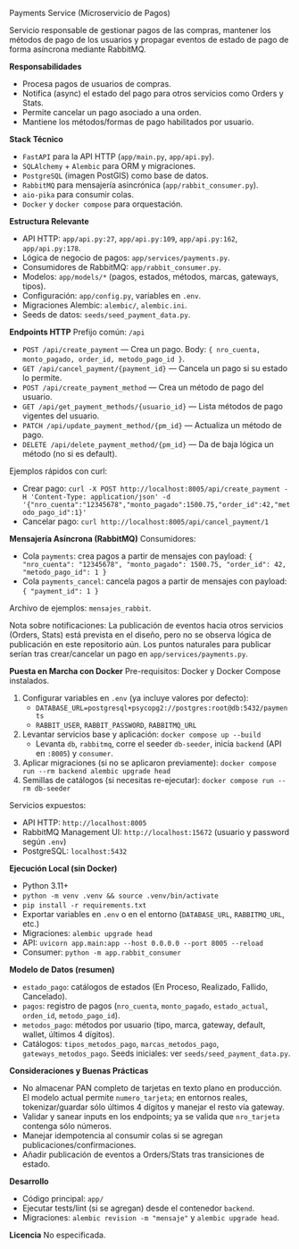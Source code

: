 Payments Service (Microservicio de Pagos)

Servicio responsable de gestionar pagos de las compras, mantener los métodos de pago de los usuarios y propagar eventos de estado de pago de forma asíncrona mediante RabbitMQ.

**Responsabilidades**
- Procesa pagos de usuarios de compras.
- Notifica (async) el estado del pago para otros servicios como Orders y Stats.
- Permite cancelar un pago asociado a una orden.
- Mantiene los métodos/formas de pago habilitados por usuario.

**Stack Técnico**
- `FastAPI` para la API HTTP (`app/main.py`, `app/api.py`).
- `SQLAlchemy` + `Alembic` para ORM y migraciones.
- `PostgreSQL` (imagen PostGIS) como base de datos.
- `RabbitMQ` para mensajería asincrónica (`app/rabbit_consumer.py`).
- `aio-pika` para consumir colas.
- `Docker` y `docker compose` para orquestación.

**Estructura Relevante**
- API HTTP: `app/api.py:27`, `app/api.py:109`, `app/api.py:162`, `app/api.py:178`.
- Lógica de negocio de pagos: `app/services/payments.py`.
- Consumidores de RabbitMQ: `app/rabbit_consumer.py`.
- Modelos: `app/models/*` (pagos, estados, métodos, marcas, gateways, tipos).
- Configuración: `app/config.py`, variables en `.env`.
- Migraciones Alembic: `alembic/`, `alembic.ini`.
- Seeds de datos: `seeds/seed_payment_data.py`.

**Endpoints HTTP**
Prefijo común: `/api`
- `POST /api/create_payment` — Crea un pago. Body: `{ nro_cuenta, monto_pagado, order_id, metodo_pago_id }`.
- `GET /api/cancel_payment/{payment_id}` — Cancela un pago si su estado lo permite.
- `POST /api/create_payment_method` — Crea un método de pago del usuario.
- `GET /api/get_payment_methods/{usuario_id}` — Lista métodos de pago vigentes del usuario.
- `PATCH /api/update_payment_method/{pm_id}` — Actualiza un método de pago.
- `DELETE /api/delete_payment_method/{pm_id}` — Da de baja lógica un método (no si es default).

Ejemplos rápidos con curl:
- Crear pago: `curl -X POST http://localhost:8005/api/create_payment -H 'Content-Type: application/json' -d '{"nro_cuenta":"12345678","monto_pagado":1500.75,"order_id":42,"metodo_pago_id":1}'`
- Cancelar pago: `curl http://localhost:8005/api/cancel_payment/1`

**Mensajería Asíncrona (RabbitMQ)**
Consumidores:
- Cola `payments`: crea pagos a partir de mensajes con payload: `{ "nro_cuenta": "12345678", "monto_pagado": 1500.75, "order_id": 42, "metodo_pago_id": 1 }`
- Cola `payments_cancel`: cancela pagos a partir de mensajes con payload: `{ "payment_id": 1 }`

Archivo de ejemplos: `mensajes_rabbit`.

Nota sobre notificaciones: La publicación de eventos hacia otros servicios (Orders, Stats) está prevista en el diseño, pero no se observa lógica de publicación en este repositorio aún. Los puntos naturales para publicar serían tras crear/cancelar un pago en `app/services/payments.py`.

**Puesta en Marcha con Docker**
Pre-requisitos: Docker y Docker Compose instalados.
1) Configurar variables en `.env` (ya incluye valores por defecto):
   - `DATABASE_URL=postgresql+psycopg2://postgres:root@db:5432/payments`
   - `RABBIT_USER`, `RABBIT_PASSWORD`, `RABBITMQ_URL`
2) Levantar servicios base y aplicación: `docker compose up --build`
   - Levanta `db`, `rabbitmq`, corre el seeder `db-seeder`, inicia `backend` (API en `:8005`) y `consumer`.
3) Aplicar migraciones (si no se aplicaron previamente): `docker compose run --rm backend alembic upgrade head`
4) Semillas de catálogos (si necesitas re-ejecutar): `docker compose run --rm db-seeder`

Servicios expuestos:
- API HTTP: `http://localhost:8005`
- RabbitMQ Management UI: `http://localhost:15672` (usuario y password según `.env`)
- PostgreSQL: `localhost:5432`

**Ejecución Local (sin Docker)**
- Python 3.11+
- `python -m venv .venv && source .venv/bin/activate`
- `pip install -r requirements.txt`
- Exportar variables en `.env` o en el entorno (`DATABASE_URL`, `RABBITMQ_URL`, etc.)
- Migraciones: `alembic upgrade head`
- API: `uvicorn app.main:app --host 0.0.0.0 --port 8005 --reload`
- Consumer: `python -m app.rabbit_consumer`

**Modelo de Datos (resumen)**
- `estado_pago`: catálogos de estados (En Proceso, Realizado, Fallido, Cancelado).
- `pagos`: registro de pagos (`nro_cuenta`, `monto_pagado`, `estado_actual`, `orden_id`, `metodo_pago_id`).
- `metodos_pago`: métodos por usuario (tipo, marca, gateway, default, wallet, últimos 4 dígitos).
- Catálogos: `tipos_metodos_pago`, `marcas_metodos_pago`, `gateways_metodos_pago`.
Seeds iniciales: ver `seeds/seed_payment_data.py`.

**Consideraciones y Buenas Prácticas**
- No almacenar PAN completo de tarjetas en texto plano en producción. El modelo actual permite `numero_tarjeta`; en entornos reales, tokenizar/guardar sólo últimos 4 dígitos y manejar el resto vía gateway.
- Validar y sanear inputs en los endpoints; ya se valida que `nro_tarjeta` contenga sólo números.
- Manejar idempotencia al consumir colas si se agregan publicaciones/confirmaciones.
- Añadir publicación de eventos a Orders/Stats tras transiciones de estado.

**Desarrollo**
- Código principal: `app/`
- Ejecutar tests/lint (si se agregan) desde el contenedor `backend`.
- Migraciones: `alembic revision -m "mensaje"` y `alembic upgrade head`.

**Licencia**
No especificada.

